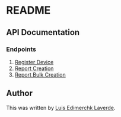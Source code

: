 # README

## API Documentation

### Endpoints

1. [Register Device](apidocs/register_device.md)
1. [Report Creation](apidocs/report_creation.md)
1. [Report Bulk Creation](apidocs/report_bulk_creation.md)


## Author
This was written by [Luis Edimerchk Laverde](http:///edymerchk.com).

